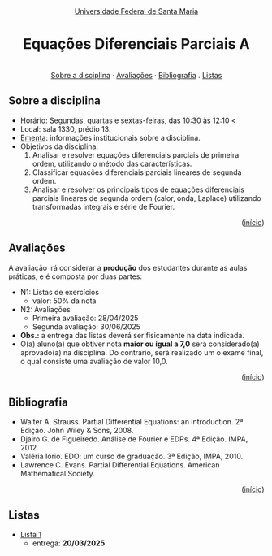 <br /><a name="readme-top"></a>
<div align="center">
  <p align="center"><a href="http://www.ufsm.br/">Universidade Federal de Santa Maria</a></p>
  <h1 align="center">Equações Diferenciais Parciais A</h1>
  <p align="center">
    <br />
    <a href="#sobre-a-disciplina">Sobre a disciplina</a>
    ·
    <a href="#avaliações">Avaliações</a>
    ·
    <a href="#bibliografia">Bibliografia</a>
    .
    <a href="#listas">Listas</a>
  </p>
</div>


## Sobre a disciplina
 - Horário: Segundas, quartas e sextas-feiras, das 10:30 às 12:10 <
 - Local: sala 1330, prédio 13.
 - [Ementa](https://www.ufsm.br/ementario/disciplinas/MTM1133): informações institucionais sobre a disciplina.
 - Objetivos da disciplina:
   1. Analisar e resolver equações diferenciais parciais de primeira ordem, utilizando o método das características. 
   2. Classificar equações diferenciais parciais lineares de segunda ordem. 
   3. Analisar e resolver os principais tipos de equações diferenciais parciais lineares de segunda ordem (calor, onda, Laplace) utilizando transformadas integrais e série de Fourier.

<p align="right">(<a href="#readme-top">início</a>)</p>

## Avaliações

A avaliação irá considerar a **produção** dos estudantes durante as aulas práticas, e é composta por duas partes:

- N1: Listas de exercícios
    - valor: 50% da nota
- N2: Avaliações
    - Primeira avaliação: 28/04/2025
    - Segunda avaliação: 30/06/2025
- **Obs.:** a entrega das listas deverá ser fisicamente na data indicada.
- O(a) aluno(a) que obtiver nota **maior ou igual a 7,0** será considerado(a) aprovado(a) na disciplina. Do contrário, será realizado um o exame final, o qual consiste uma avaliação de valor 10,0.

<p align="right">(<a href="#readme-top">início</a>)</p>


## Bibliografia

- Walter A. Strauss. Partial Differential Equations: an introduction. 2ª Edição. John Wiley & Sons, 2008.
- Djairo G. de Figueiredo. Análise de Fourier e EDPs. 4ª Edição. IMPA, 2012.
- Valéria Iório. EDO: um curso de graduação. 3ª Edição, IMPA, 2010.
- Lawrence C. Evans. Partial Differential Equations. American Mathematical Society.
 
<p align="right">(<a href="#readme-top">início</a>)</p>

## Listas

- [Lista 1](lista_edp_I.pdf)
    - entrega: **20/03/2025**